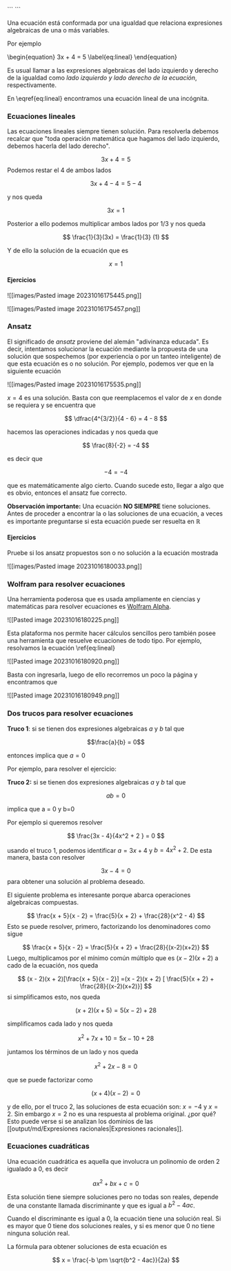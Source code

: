 <div class="hidden-code">
```
<script>
MathJax = {
   tex: {
    tags: 'ams'
  },
    chtml: {
        scale: 1.3
},
    svg: {
         scale: 1.3
    }
 };
</script>
``` </div>

Una ecuación está conformada por una igualdad que relaciona expresiones algebraicas de una o más variables.

Por ejemplo

\begin{equation}
   3x + 4 = 5
   \label{eq:lineal}
\end{equation}

Es usual llamar a las expresiones algebraicas del lado izquierdo y derecho de la igualdad como *lado izquierdo y lado derecho de la ecuación*, respectivamente.

En \eqref{eq:lineal} encontramos una ecuación lineal de una incógnita.

### Ecuaciones lineales

Las ecuaciones lineales siempre tienen solución. Para resolverla debemos recalcar que "toda operación matemática que hagamos del lado izquierdo, debemos hacerla del lado derecho". 

$$
3x + 4 =5
$$
Podemos restar el 4 de ambos lados

$$
3x + 4 - 4 = 5 - 4
$$

y nos queda

$$
3x = 1
$$

Posterior a ello podemos multiplicar ambos lados por $1/3$ y nos queda

$$
\frac{1}{3}(3x) = \frac{1}{3} (1)
$$

Y de ello la solución de la ecuación que es

$$
x = 1
$$
#### Ejercicios

![[images/Pasted image 20231016175445.png]]

![[images/Pasted image 20231016175457.png]]

### Ansatz 

El significado de *ansatz* proviene del alemán "adivinanza educada". Es decir, intentamos solucionar la ecuación mediante la propuesta de una solución que sospechemos (por experiencia o por un tanteo inteligente) de que esta ecuación es o no solución. Por ejemplo, podemos ver que en la siguiente ecuación

![[images/Pasted image 20231016175535.png]]

$x=4$ es una solución. Basta con que reemplacemos el valor de $x$ en donde se requiera y se encuentra que

$$
\dfrac{4^{3/2}}{4 - 6} = 4 - 8 
$$

hacemos las operaciones indicadas y nos queda que

$$
\frac{8}{-2} = -4
$$

es decir que

$$ -4 = -4$$

que es matemáticamente algo cierto. Cuando sucede esto, llegar a algo que es obvio, entonces el ansatz fue correcto.

**Observación importante:** Una ecuación **NO SIEMPRE** tiene soluciones. Antes de proceder a encontrar la o las soluciones de una ecuación, a veces es importante preguntarse si esta ecuación puede ser resuelta en $\mathbb{R}$


#### Ejercicios

Pruebe si los ansatz propuestos son o no solución a la ecuación mostrada

![[images/Pasted image 20231016180033.png]]

### Wolfram para resolver ecuaciones

Una herramienta poderosa que es usada ampliamente en ciencias y matemáticas para resolver ecuaciones es [Wolfram Alpha](https://www.wolframalpha.com/).  

![[Pasted image 20231016180225.png]]

Esta plataforma nos permite hacer cálculos sencillos pero también posee una herramienta que resuelve ecuaciones de todo tipo. Por ejemplo, resolvamos la ecuación \ref{eq:lineal} 

![[Pasted image 20231016180920.png]]

Basta con ingresarla, luego de ello recorremos un poco la página y encontramos que

![[Pasted image 20231016180949.png]]

### Dos trucos para resolver ecuaciones


**Truco 1**: si se tienen dos expresiones algebraicas $a$ y $b$ tal que

$$\frac{a}{b} = 0$$

entonces implica que $a=0$

Por ejemplo, para resolver el ejercicio:

**Truco 2:** si se tienen dos expresiones algebraicas $a$ y $b$ tal que

$$ab= 0$$

implica que a = 0 y b=0

Por ejemplo si queremos resolver 

$$
\frac{3x - 4}{4x^2 + 2 } = 0
$$

usando el truco 1, podemos identificar $a=3x+4$ y $b=4x^2 + 2$. De esta manera, basta con resolver 

$$
3x - 4 = 0
$$
para obtener una solución al problema deseado. 

El siguiente problema es interesante porque abarca operaciones algebraicas compuestas. 

$$
\frac{x  + 5}{x - 2} = \frac{5}{x + 2}  + \frac{28}{x^2 - 4}
$$
Esto se puede resolver, primero, factorizando los denominadores como sigue

$$
\frac{x + 5}{x - 2} = \frac{5}{x + 2} + \frac{28}{(x-2)(x+2)}
$$
Luego, multiplicamos por el mínimo común múltiplo que es $(x-2)(x+2)$ a cado de la ecuación, nos queda

$$
(x - 2)(x + 2)[\frac{x + 5}{x - 2}] =(x - 2)(x + 2) [ \frac{5}{x + 2} + \frac{28}{(x-2)(x+2)}]
$$
si simplificamos esto, nos queda

$$
(x+2)(x + 5) = 5 (x - 2) + 28
$$

simplificamos cada lado y nos queda

$$
x^2 + 7x + 10 = 5x - 10  + 28
$$

juntamos los términos de un lado y nos queda

$$
x^2 + 2x - 8 =0
$$

que se puede factorizar como

$$
(x + 4)(x - 2)=0
$$

y de ello, por el truco 2, las soluciones de esta ecuación son: $x = -4$ y $x=2$. Sin embargo $x=2$ no es una respuesta al problema original. ¿por qué? Esto puede verse si se analizan los dominios de las [[output/md/Expresiones racionales|Expresiones racionales]].

### Ecuaciones cuadráticas

Una ecuación cuadrática es aquella que involucra un polinomio de orden 2 igualado a 0, es decir

$$
ax^2 + bx + c = 0
$$

Esta solución tiene siempre soluciones pero no todas son reales, depende de una constante llamada discriminante y que es igual a $b^2 -4ac$. 

Cuando el discriminante es igual a 0, la ecuación tiene una solución real. Si es mayor que 0 tiene dos soluciones reales, y si es menor que 0 no tiene ninguna solución real.

La fórmula para obtener soluciones de esta ecuación es

$$
x = \frac{-b \pm \sqrt{b^2 - 4ac}}{2a}
$$